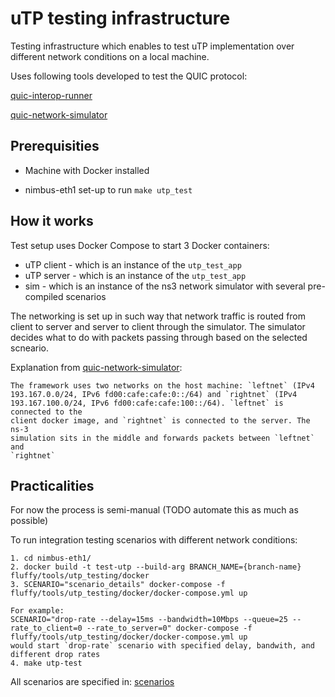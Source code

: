 # uTP testing infrastructure

Testing infrastructure which enables to test uTP implementation over different
network conditions on a local machine.

Uses following tools developed to test the QUIC protocol:

[quic-interop-runner](https://github.com/marten-seemann/quic-interop-runner)

[quic-network-simulator](https://github.com/marten-seemann/quic-network-simulator)

## Prerequisities

- Machine with Docker installed

- nimbus-eth1 set-up to run `make utp_test`

## How it works

Test setup uses Docker Compose to start 3 Docker containers:
- uTP client - which is an instance of the `utp_test_app`
- uTP server - which is an instance of the `utp_test_app`
- sim - which is an instance of the ns3 network simulator with several pre-compiled scenarios

The networking is set up in such way that network traffic is routed from client to server
and server to client through the simulator.
The simulator decides what to do with packets passing through based on the selected scneario.

Explanation from [quic-network-simulator](https://github.com/marten-seemann/quic-network-simulator):

```
The framework uses two networks on the host machine: `leftnet` (IPv4
193.167.0.0/24, IPv6 fd00:cafe:cafe:0::/64) and `rightnet` (IPv4
193.167.100.0/24, IPv6 fd00:cafe:cafe:100::/64). `leftnet` is connected to the
client docker image, and `rightnet` is connected to the server. The ns-3
simulation sits in the middle and forwards packets between `leftnet` and
`rightnet`
```

## Practicalities

For now the process is semi-manual (TODO automate this as much as possible)

To run integration testing scenarios with different network conditions:

```
1. cd nimbus-eth1/
2. docker build -t test-utp --build-arg BRANCH_NAME={branch-name} fluffy/tools/utp_testing/docker
3. SCENARIO="scenario_details" docker-compose -f fluffy/tools/utp_testing/docker/docker-compose.yml up

For example:
SCENARIO="drop-rate --delay=15ms --bandwidth=10Mbps --queue=25 --rate_to_client=0 --rate_to_server=0" docker-compose -f fluffy/tools/utp_testing/docker/docker-compose.yml up
would start `drop-rate` scenario with specified delay, bandwith, and different drop rates
4. make utp-test
```

All scenarios are specified in: [scenarios](https://github.com/marten-seemann/quic-network-simulator/tree/master/sim/scenarios)
